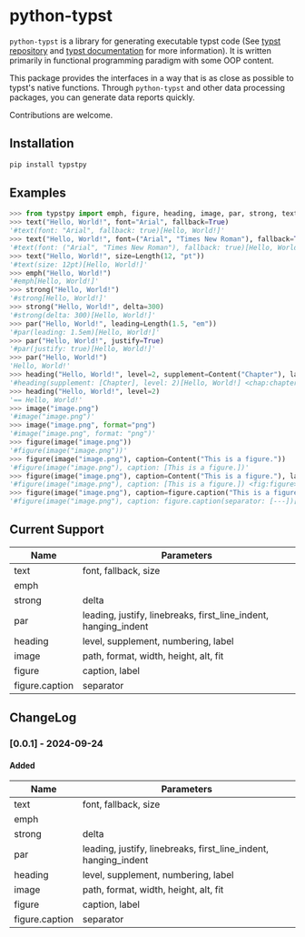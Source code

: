 # python-typst

`python-typst` is a library for generating executable typst code (See [typst repository](https://github.com/typst/typst) and [typst documentation](https://typst.app/docs/) for more information).
It is written primarily in functional programming paradigm with some OOP content.

This package provides the interfaces in a way that is as close as possible to typst's native functions.
Through `python-typst` and other data processing packages, you can generate data reports quickly.

Contributions are welcome.

## Installation

```bash
pip install typstpy
```

## Examples

```python
>>> from typstpy import emph, figure, heading, image, par, strong, text, Block, Content, Label, Length, Ratio, Relative
>>> text("Hello, World!", font="Arial", fallback=True)
'#text(font: "Arial", fallback: true)[Hello, World!]'
>>> text("Hello, World!", font=("Arial", "Times New Roman"), fallback=True)
'#text(font: ("Arial", "Times New Roman"), fallback: true)[Hello, World!]'
>>> text("Hello, World!", size=Length(12, "pt"))
'#text(size: 12pt)[Hello, World!]'
>>> emph("Hello, World!")
'#emph[Hello, World!]'
>>> strong("Hello, World!")
'#strong[Hello, World!]'
>>> strong("Hello, World!", delta=300)
'#strong(delta: 300)[Hello, World!]'
>>> par("Hello, World!", leading=Length(1.5, "em"))
'#par(leading: 1.5em)[Hello, World!]'
>>> par("Hello, World!", justify=True)
'#par(justify: true)[Hello, World!]'
>>> par("Hello, World!")
'Hello, World!'
>>> heading("Hello, World!", level=2, supplement=Content("Chapter"), label=Label("chap:chapter"))
'#heading(supplement: [Chapter], level: 2)[Hello, World!] <chap:chapter>'
>>> heading("Hello, World!", level=2)
'== Hello, World!'
>>> image("image.png")
'#image("image.png")'
>>> image("image.png", format="png")
'#image("image.png", format: "png")'
>>> figure(image("image.png"))
'#figure(image("image.png"))'
>>> figure(image("image.png"), caption=Content("This is a figure."))
'#figure(image("image.png"), caption: [This is a figure.])'
>>> figure(image("image.png"), caption=Content("This is a figure."), label=Label("fig:figure"))
'#figure(image("image.png"), caption: [This is a figure.]) <fig:figure>'
>>> figure(image("image.png"), caption=figure.caption("This is a figure.", separator=Content("---")))
'#figure(image("image.png"), caption: figure.caption(separator: [---])[This is a figure.])'
```

## Current Support

| Name | Parameters |
| --- | ---|
| text | font, fallback, size |
| emph | |
| strong | delta |
| par | leading, justify, linebreaks, first_line_indent, hanging_indent |
| heading | level, supplement, numbering, label |
| image | path, format, width, height, alt, fit |
| figure | caption, label |
| figure.caption | separator |

## ChangeLog

### [0.0.1] - 2024-09-24

#### Added

| Name | Parameters |
| --- | ---|
| text | font, fallback, size |
| emph | |
| strong | delta |
| par | leading, justify, linebreaks, first_line_indent, hanging_indent |
| heading | level, supplement, numbering, label |
| image | path, format, width, height, alt, fit |
| figure | caption, label |
| figure.caption | separator |
